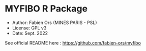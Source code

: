 # MYFIBO R Package

* Author: Fabien Ors (MINES PARIS - PSL) 
* License: GPL v3
* Date: Sept. 2022

See official README here : https://github.com/fabien-ors/myfibo